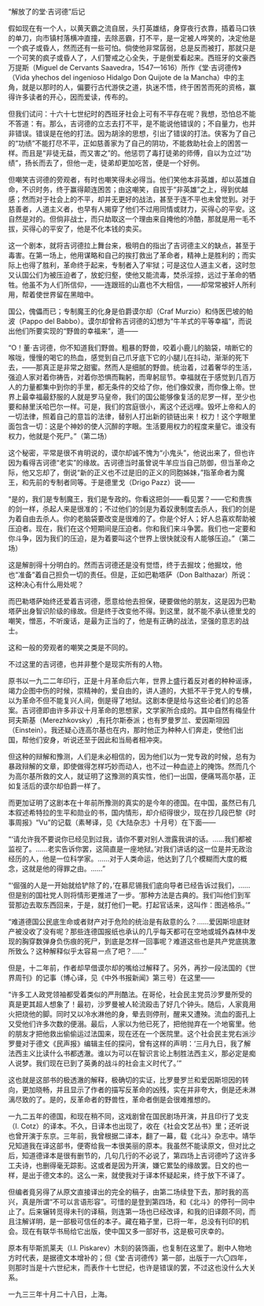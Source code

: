“解放了的堂·吉诃德”后记

  

假如现在有一个人，以黄天霸之流自居，头打英雄结，身穿夜行衣靠，插着马口铁的单刀，向市镇村落横冲直撞，去除恶霸，打不平，是一定被人哗笑的，决定他是一个疯子或昏人，然而还有一些可怕。倘使他非常孱弱，总是反而被打，那就只是一个可笑的疯子或昏人了，人们警戒之心全失，于是倒爱看起来。西班牙的文豪西万提斯（Miguel de Cervants Saavedra，1547—1616）所作《堂·吉诃德传》（Vida yhechos del ingenioso Hidalgo Don Quijote de la Mancha）中的主角，就是以那时的人，偏要行古代游侠之道，执迷不悟，终于困苦而死的资格，赢得许多读者的开心，因而爱读，传布的。

但我们试问：十六十七世纪时的西班牙社会上可有不平存在呢？我想，恐怕总不能不答道：有。那么，吉诃德的立志去打不平，是不能说他错误的；不自量力，也并非错误。错误是在他的打法。因为胡涂的思想，引出了错误的打法。侠客为了自己的“功绩”不能打尽不平，正如慈善家为了自己的阴功，不能救助社会上的困苦一样。而且是“非徒无益，而又害之”的。他惩罚了毒打徒弟的师傅，自以为立过“功绩”，扬长而去了，但他一走，徒弟却更加吃苦，便是一个好例。

但嘲笑吉诃德的旁观者，有时也嘲笑得未必得当。他们笑他本非英雄，却以英雄自命，不识时务，终于赢得颠连困苦；由这嘲笑，自拔于“非英雄”之上，得到优越感；然而对于社会上的不平，却并无更好的战法，甚至于连不平也未曾觉到。对于慈善者，人道主义者，也早有人揭穿了他们不过用同情或财力，买得心的平安。这自然是对的。但倘非战士，而只劫取这一个理由来自掩他的冷酷，那就是用一毛不拔，买得心的平安了，他是不化本钱的卖买。

这一个剧本，就将吉诃德拉上舞台来，极明白的指出了吉诃德主义的缺点，甚至于毒害。在第一场上，他用谋略和自己的挨打救出了革命者，精神上是胜利的；而实际上也得了胜利，革命终于起来，专制者入了牢狱；可是这位人道主义者，这时忽又认国公们为被压迫者了，放蛇归壑，使他又能流毒，焚杀淫掠，远过于革命的牺牲。他虽不为人们所信仰，——连跟班的山嘉也不大相信，——却常常被奸人所利用，帮着使世界留在黑暗中。

国公，傀儡而已；专制魔王的化身是伯爵谟尔却（Craf Murzio）和侍医巴坡的帕波（Pappo del Babbo）。谟尔却曾称吉诃德的幻想为“牛羊式的平等幸福”，而说出他们所要实现的“野兽的幸福来”，道——

  

“O！董·吉诃德，你不知道我们野兽。粗暴的野兽，咬着小鹿儿的脑袋，啃断它的喉咙，慢慢的喝它的热血，感觉到自己爪牙底下它的小腿儿在抖动，渐渐的死下去，——那真正是非常之甜蜜。然而人是细腻的野兽。统治着，过着奢华的生活，强迫人家对着你祷告，对着你恐惧而鞠躬，而卑躬屈节。幸福就在于感觉到几百万人的力量都集中到你的手里，都无条件的交给了你，他们像奴隶，而你像上帝。世界上最幸福最舒服的人就是罗马皇帝，我们的国公能够像复活的尼罗一样，至少也要和赫里沃哈巴尔一样。可是，我们的宫庭很小，离这个还远哩。毁坏上帝和人的一切法律，照着自己的意旨的法律，替别人打出新的锁链出来！权力！这个字眼里面包含一切：这是个神妙的使人沉醉的字眼。生活要用权力的程度来量它。谁没有权力，他就是个死尸。”（第二场）

  

这个秘密，平常是很不肯明说的，谟尔却诚不愧为“小鬼头”，他说出来了，但也许因为看得吉诃德“老实”的缘故。吉诃德当时虽曾说牛羊应当自己防御，但当革命之际，他又忘却了，倒说“新的正义也不过是旧的正义的同胞姊妹，”指革命者为魔王，和先前的专制者同等。于是德里戈（Drigo Pazz）说——

  

“是的，我们是专制魔王，我们是专政的。你看这把剑——看见罢？——它和贵族的剑一样，杀起人来是很准的；不过他们的剑是为着奴隶制度去杀人，我们的剑是为着自由去杀人。你的老脑袋要改变是很难的了。你是个好人；好人总喜欢帮助被压迫者。现在，我们在这个短期间是压迫者。你和我们来斗争罢。我们也一定要和你斗争，因为我们的压迫，是为着要叫这个世界上很快就没有人能够压迫。”（第二场）

  

这是解剖得十分明白的。然而吉诃德还是没有觉悟，终于去掘坟；他掘坟，他也“准备”着自己担负一切的责任。但是，正如巴勒塔萨（Don Balthazar）所说：这种决心有什么用处呢？

而巴勒塔萨始终还爱着吉诃德，愿意给他去担保，硬要做他的朋友，这是因为巴勒塔萨出身智识阶级的缘故。但是终于改变他不得。到这里，就不能不承认德里戈的嘲笑，憎恶，不听废话，是最为正当的了，他是有正确的战法，坚强的意志的战士。

这和一般的旁观者的嘲笑之类是不同的。

  

不过这里的吉诃德，也并非整个是现实所有的人物。

原书以一九二二年印行，正是十月革命后六年，世界上盛行着反对者的种种谣诼，竭力企图中伤的时候，崇精神的，爱自由的，讲人道的，大抵不平于党人的专横，以为革命不但不能复兴人间，倒是得了地狱。这剧本便是给与这些论者们的总答案。吉诃德即由许多非议十月革命的思想家，文学家所合成的。其中自然有梅垒什珂夫斯基（Merezhkovsky）,有托尔斯泰派；也有罗曼罗兰、爱因斯坦因（Einstein）。我还疑心连高尔基也在内，那时他正为种种人们奔走，使他们出国，帮他们安身，听说还至于因此和当局者相冲突。

但这种的辩解和豫测，人们是未必相信的，因为他们以为一党专政的时候，总有为暴政辩解的文章，即使做得怎样巧妙而动人，也不过一种血迹上的掩饰。然而几个为高尔基所救的文人，就证明了这豫测的真实性，他们一出国，便痛骂高尔基，正如复活后的谟尔却伯爵一样了。

而更加证明了这剧本在十年前所豫测的真实的是今年的德国。在中国，虽然已有几本叙述希特拉的生平和勋业的书，国内情形，却介绍得很少，现在抄几段巴黎《时事周报》“Vu”的记载（素琴译，见《大陆杂志》十月号）在下面——

  

“‘请允许我不要说你已经见到过我，请你不要对别人泄露我讲的话。……我们都被监视了。……老实告诉你罢，这简直是一座地狱。’对我们讲话的这一位是并无政治经历的人，他是一位科学家。……对于人类命运，他达到了几个模糊而大度的概念，这就是他的得罪之由。……”

“‘倔强的人是一开始就给铲除了的，’在慕尼锡我们底向导者已经告诉过我们，……但是别的国社党人则将情形更推进了一步。‘那种方法是古典的。我们叫他们到军营那边去取东西回来，于是，就打他们一靶。打起官话来，这叫作：图逃格杀。’”

“难道德国公民底生命或者财产对于危险的统治是有敌意的么？……爱因斯坦底财产被没收了没有呢？那些连德国报纸也承认的几乎每天都可在空地或城外森林中发现的胸穿数弹身负伤痕的死尸，到底是怎样一回事呢？难道这些也是共产党底挑激所致么？这种解释似乎太容易一点了吧？……”

  

但是，十二年前，作者却早借谟尔却的嘴给过解释了。另外，再抄一段法国的《世界周刊》的记事（博心译，见《中外书报新闻》第三号）在这里——

  

“许多工人政党领袖都受着类似的严刑酷法。在哥伦，社会民主党员沙罗曼所受的真是更其超人想象了！最初，沙罗曼被人轮流殴击了好几个钟头。随后，人家竟用火把烧他的脚。同时又以冷水淋他的身，晕去则停刑，醒来又遭殃。流血的面孔上又受他们许多次数的便溺。最后，人家以为他已死了，把他抛弃在一个地窖里。他的朋友才把他救出偷偷运过法国来，现在还在一个医院里。这个社会民主党右派沙罗曼对于德文《民声报》编辑主任的探问，曾有这样的声明：‘三月九日，我了解法西主义比读什么书都透澈。谁以为可以在智识言论上制胜法西主义，那必定是痴人说梦。我们现在已到了英勇的战斗的社会主义时代了。’”

  

这也就是这部书的极透澈的解释，极确切的实证，比罗曼罗兰和爱因斯坦因的转向，更加晓畅，并且显示了作者的描写反革命的凶残，实在并非夸大，倒是还未淋漓尽致的了。是的，反革命者的野兽性，革命者倒是会很难推想的。

  

一九二五年的德国，和现在稍不同，这戏剧曾在国民剧场开演，并且印行了戈支（I. Cotz）的译本。不久，日译本也出现了，收在《社会文艺丛书》里；还听说也曾开演于东京。三年前，我曾根据二译本，翻了一幕，载《北斗》杂志中。靖华兄知道我在译这部书，便寄给我一本很美丽的原本。我虽然不能读原文，但对比之后，知道德译本是很有删节的，几句几行的不必说了，第四场上吉诃德吟了这许多工夫诗，也删得毫无踪影。这或者是因为开演，嫌它累坠的缘故罢。日文的也一样，是出于德文本的。这么一来，就使我对于译本怀疑起来，终于放下不译了。

但编者竟另得了从原文直接译出的完全的稿子，由第二场续登下去，那时我的高兴，真是所谓“不可以言语形容”。可惜的是登到第四场，和《北斗》的停刊一同中止了。后来辗转觅得未刊的译稿，则连第一场也已经改译，和我的旧译颇不同，而且注解详明，是一部极可信任的本子。藏在箱子里，已将一年，总没有刊印的机会。现在有联华书局给它出版，使中国又多一部好书，这是极可庆幸的。

原本有毕斯凯莱夫（I.I. Piskarev）木刻的装饰画，也复制在这里了。剧中人物地方时代表，是据德文本增补的；但《堂·吉诃德传》第一部，出版于一六〇四年，则那时当是十六世纪末，而表作十七世纪，也许是错误的罢，不过这也没什么大关系。

一九三三年十月二十八日，上海。